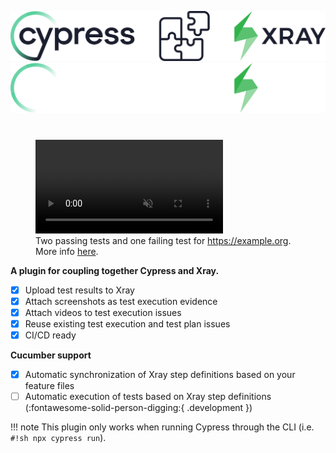 ![plugin header](assets/images/headerDark.svg#only-light)
![plugin header](assets/images/headerLight.svg#only-dark)

<h1><!-- no title, the image is title enough --></h1>

<figure markdown>
   <video controls autoplay muted>
       <source src="assets/videos/guides_results_upload_00.mp4" type="video/mp4">
       Your browser does not support the video tag.
   </video>
  <figcaption>Two passing tests and one failing test for <a href="https://example.org">https://example.org</a>. More info <a href="section/guides/uploadTestResults/">here</a>.</figcaption>
</figure>

**A plugin for coupling together Cypress and Xray.**

- [x] Upload test results to Xray
- [x] Attach screenshots as test execution evidence
- [x] Attach videos to test execution issues
- [x] Reuse existing test execution and test plan issues
- [x] CI/CD ready

**Cucumber support**

- [x] Automatic synchronization of Xray step definitions based on your feature files
- [ ] Automatic execution of tests based on Xray step definitions (:fontawesome-solid-person-digging:{ .development })

!!! note
    This plugin only works when running Cypress through the CLI (i.e. `#!sh npx cypress run`).
